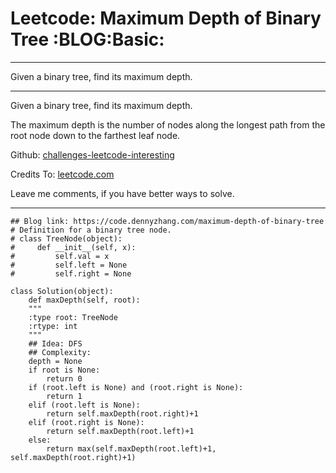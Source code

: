 
# Leetcode: Maximum Depth of Binary Tree     :BLOG:Basic:

---

Given a binary tree, find its maximum depth.  

---

Given a binary tree, find its maximum depth.  

The maximum depth is the number of nodes along the longest path from the root node down to the farthest leaf node.  

Github: [challenges-leetcode-interesting](https://github.com/DennyZhang/challenges-leetcode-interesting/tree/master/maximum-depth-of-binary-tree)  

Credits To: [leetcode.com](https://leetcode.com/problems/maximum-depth-of-binary-tree/description/)  

Leave me comments, if you have better ways to solve.  

---

    ## Blog link: https://code.dennyzhang.com/maximum-depth-of-binary-tree
    # Definition for a binary tree node.
    # class TreeNode(object):
    #     def __init__(self, x):
    #         self.val = x
    #         self.left = None
    #         self.right = None
    
    class Solution(object):
        def maxDepth(self, root):
    	"""
    	:type root: TreeNode
    	:rtype: int
    	"""
    	## Idea: DFS
    	## Complexity:
    	depth = None
    	if root is None:
    	    return 0
    	if (root.left is None) and (root.right is None):
    	    return 1
    	elif (root.left is None):
    	    return self.maxDepth(root.right)+1
    	elif (root.right is None):
    	    return self.maxDepth(root.left)+1
    	else:
    	    return max(self.maxDepth(root.left)+1, self.maxDepth(root.right)+1)

